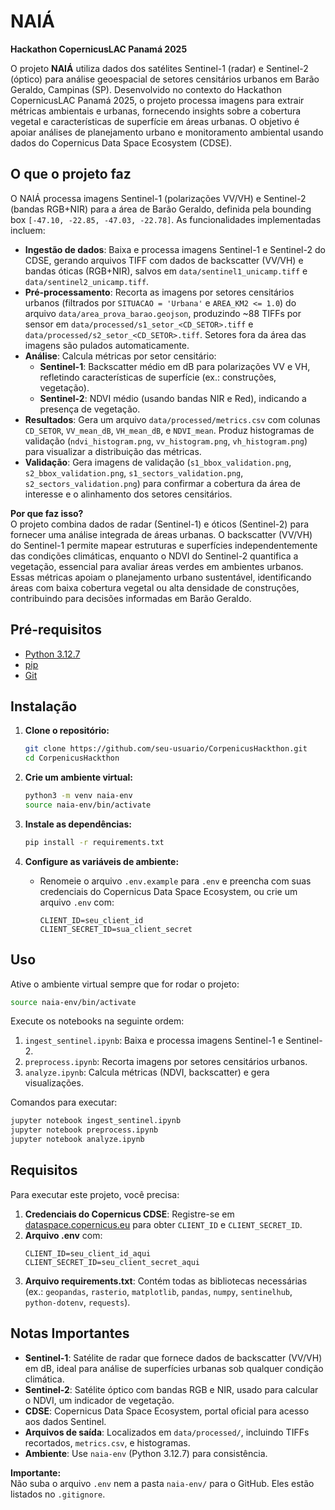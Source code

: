 # NAIÁ
**Hackathon CopernicusLAC Panamá 2025**

O projeto **NAIÁ** utiliza dados dos satélites Sentinel-1 (radar) e Sentinel-2 (óptico) para análise geoespacial de setores censitários urbanos em Barão Geraldo, Campinas (SP). Desenvolvido no contexto do Hackathon CopernicusLAC Panamá 2025, o projeto processa imagens para extrair métricas ambientais e urbanas, fornecendo insights sobre a cobertura vegetal e características de superfície em áreas urbanas. O objetivo é apoiar análises de planejamento urbano e monitoramento ambiental usando dados do Copernicus Data Space Ecosystem (CDSE).

## O que o projeto faz

O NAIÁ processa imagens Sentinel-1 (polarizações VV/VH) e Sentinel-2 (bandas RGB+NIR) para a área de Barão Geraldo, definida pela bounding box `[-47.10, -22.85, -47.03, -22.78]`. As funcionalidades implementadas incluem:

- **Ingestão de dados**: Baixa e processa imagens Sentinel-1 e Sentinel-2 do CDSE, gerando arquivos TIFF com dados de backscatter (VV/VH) e bandas óticas (RGB+NIR), salvos em `data/sentinel1_unicamp.tiff` e `data/sentinel2_unicamp.tiff`.
- **Pré-processamento**: Recorta as imagens por setores censitários urbanos (filtrados por `SITUACAO = 'Urbana'` e `AREA_KM2 <= 1.0`) do arquivo `data/area_prova_barao.geojson`, produzindo ~88 TIFFs por sensor em `data/processed/s1_setor_<CD_SETOR>.tiff` e `data/processed/s2_setor_<CD_SETOR>.tiff`. Setores fora da área das imagens são pulados automaticamente.
- **Análise**: Calcula métricas por setor censitário:
  - **Sentinel-1**: Backscatter médio em dB para polarizações VV e VH, refletindo características de superfície (ex.: construções, vegetação).
  - **Sentinel-2**: NDVI médio (usando bandas NIR e Red), indicando a presença de vegetação.
- **Resultados**: Gera um arquivo `data/processed/metrics.csv` com colunas `CD_SETOR`, `VV_mean_dB`, `VH_mean_dB`, e `NDVI_mean`. Produz histogramas de validação (`ndvi_histogram.png`, `vv_histogram.png`, `vh_histogram.png`) para visualizar a distribuição das métricas.
- **Validação**: Gera imagens de validação (`s1_bbox_validation.png`, `s2_bbox_validation.png`, `s1_sectors_validation.png`, `s2_sectors_validation.png`) para confirmar a cobertura da área de interesse e o alinhamento dos setores censitários.

**Por que faz isso?**  
O projeto combina dados de radar (Sentinel-1) e óticos (Sentinel-2) para fornecer uma análise integrada de áreas urbanas. O backscatter (VV/VH) do Sentinel-1 permite mapear estruturas e superfícies independentemente das condições climáticas, enquanto o NDVI do Sentinel-2 quantifica a vegetação, essencial para avaliar áreas verdes em ambientes urbanos. Essas métricas apoiam o planejamento urbano sustentável, identificando áreas com baixa cobertura vegetal ou alta densidade de construções, contribuindo para decisões informadas em Barão Geraldo.

## Pré-requisitos

- [Python 3.12.7](https://www.python.org/downloads/)
- [pip](https://pip.pypa.io/en/stable/installation/)
- [Git](https://git-scm.com/downloads)

## Instalação

1. **Clone o repositório:**
   ```bash
   git clone https://github.com/seu-usuario/CorpenicusHackthon.git
   cd CorpenicusHackthon
   ```

2. **Crie um ambiente virtual:**
   ```bash
   python3 -m venv naia-env
   source naia-env/bin/activate
   ```

3. **Instale as dependências:**
   ```bash
   pip install -r requirements.txt
   ```

4. **Configure as variáveis de ambiente:**
   - Renomeie o arquivo `.env.example` para `.env` e preencha com suas credenciais do Copernicus Data Space Ecosystem, ou crie um arquivo `.env` com:
     ```
     CLIENT_ID=seu_client_id
     CLIENT_SECRET_ID=sua_client_secret
     ```

## Uso

Ative o ambiente virtual sempre que for rodar o projeto:
```bash
source naia-env/bin/activate
```

Execute os notebooks na seguinte ordem:
1. `ingest_sentinel.ipynb`: Baixa e processa imagens Sentinel-1 e Sentinel-2.
2. `preprocess.ipynb`: Recorta imagens por setores censitários urbanos.
3. `analyze.ipynb`: Calcula métricas (NDVI, backscatter) e gera visualizações.

Comandos para executar:
```bash
jupyter notebook ingest_sentinel.ipynb
jupyter notebook preprocess.ipynb
jupyter notebook analyze.ipynb
```

## Requisitos

Para executar este projeto, você precisa:

1. **Credenciais do Copernicus CDSE**: Registre-se em [dataspace.copernicus.eu](https://dataspace.copernicus.eu) para obter `CLIENT_ID` e `CLIENT_SECRET_ID`.
2. **Arquivo .env** com:
   ```
   CLIENT_ID=seu_client_id_aqui
   CLIENT_SECRET_ID=seu_client_secret_aqui
   ```
3. **Arquivo requirements.txt**: Contém todas as bibliotecas necessárias (ex.: `geopandas`, `rasterio`, `matplotlib`, `pandas`, `numpy`, `sentinelhub`, `python-dotenv`, `requests`).

## Notas Importantes

- **Sentinel-1**: Satélite de radar que fornece dados de backscatter (VV/VH) em dB, ideal para análise de superfícies urbanas sob qualquer condição climática.
- **Sentinel-2**: Satélite óptico com bandas RGB e NIR, usado para calcular o NDVI, um indicador de vegetação.
- **CDSE**: Copernicus Data Space Ecosystem, portal oficial para acesso aos dados Sentinel.
- **Arquivos de saída**: Localizados em `data/processed/`, incluindo TIFFs recortados, `metrics.csv`, e histogramas.
- **Ambiente**: Use `naia-env` (Python 3.12.7) para consistência.

**Importante:**  
Não suba o arquivo `.env` nem a pasta `naia-env/` para o GitHub. Eles estão listados no `.gitignore`.